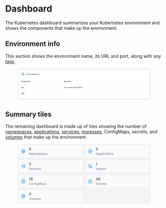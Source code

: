 # Dashboard

The Kubernetes dashboard summarizes your Kubernetes environment and shows the components that make up the environment.&#x20;

## Environment info

This section shows the environment name, its URL and port, along with any [tags](../../admin/environments/tags.md#tagging-an-environment).

<figure><img src="../../.gitbook/assets/2.15-kubernetes_env_info.png" alt=""><figcaption></figcaption></figure>

## Summary tiles

The remaining dashboard is made up of tiles showing the number of [namespaces](namespaces/), [applications](applications/), [services](networking/services.md), [ingresses](networking/ingresses/), ConfigMaps, secrets, and [volumes](volumes/) that make up the environment.

<figure><img src="../../.gitbook/assets/2.19-kubernetes-dashboard-tiles.png" alt=""><figcaption></figcaption></figure>
